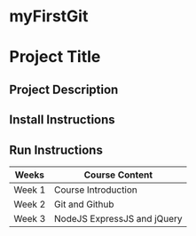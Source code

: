 # myFirstGit

# Project Title

## Project Description

## Install Instructions

## Run Instructions

| Weeks | Course Content |
| --- | --- |
| Week 1 | Course Introduction |
| Week 2 | Git and Github |
| Week 3 | NodeJS ExpressJS and jQuery |
